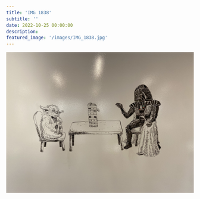 ```yaml
---
title: 'IMG 1838'
subtitle: ''
date: 2022-10-25 00:00:00
description: 
featured_image: '/images/IMG_1838.jpg'
---
```


![](/images/IMG_1838.jpg)
